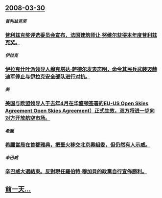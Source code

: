 ## [2008-03-30](/zh/news/2008/03/30/index.md)

##### 普利兹克奖
### [普利兹克奖评选委员会宣布，法国建筑师让·努维尔获得本年度普利兹克奖。](/zh/news/2008/03/30/普利兹克奖评选委员会宣布-法国建筑师让-努维尔获得本年度普利兹克奖.md)
##### 伊拉克
### [伊拉克什叶派领导人穆克塔达·萨德尔发表声明，命令其民兵武装迈赫迪军停止与伊拉克安全部队进行对抗。](/zh/news/2008/03/30/伊拉克什叶派领导人穆克塔达-萨德尔发表声明-命令其民兵武装迈赫迪军停止与伊拉克安全部队进行对抗.md)
##### 美
### [美国与欧盟领导人于去年4月在华盛顿签署的EU-US Open Skies Agreement Open Skies Agreement）正式生效，双方将进一步向对方开放航空市场。](/zh/news/2008/03/30/美国与欧盟领导人于去年4月在华盛顿签署的EU-US-Open-Skies-Agreement-Open-Skies-Ag.md)
##### 希臘
### [希臘當局在首都雅典，把聖火移交北京奧組委，但仍然有人示威。](/zh/news/2008/03/30/希臘當局在首都雅典-把聖火移交北京奧組委-但仍然有人示威.md)
##### 辛巴威
### [辛巴威大選結束。反對現任羅伯特·穆加貝的政黨自行宣佈勝利。](/zh/news/2008/03/30/辛巴威大選結束-反對現任羅伯特-穆加貝的政黨自行宣佈勝利.md)
## [前一天...](/zh/news/2008/03/29/index.md)

